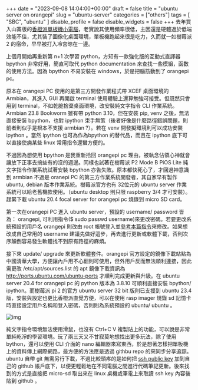 +++
date = "2023-09-08 14:04:00+00:00"
draft = false
title = "ubuntu server on orangepi"
slug = "ubuntu-server"
categories = ["others"]
tags = [
  "SBC",
  "ubuntu"
  ]
disable_profile = false
disable_widgets = false
+++
去年買入山寨版的[香橙派單板機小電腦](https://blog.jxtsai.info/post/orangepi/)，老實說其使用頻率很低，主因還是硬體過於低端效能不佳，尤其裝了圖像化桌面環境，單板機跑起來很是吃力，久而就一如樹莓派2 的宿命，早早被打入冷宫晾在一邊。

上個月開始再重新第 n+1 次學習 python，方知有一款強化版的互動式直譯器 bpython 非常好用，簡直可取代 python documentation 來查找一些模組，函數的使用方法。因為 bpython 不易安裝在 windows，於是把腦筋動到了 orangepi pc。

原本在 orangepi PC 使用的是第三方開發作業程式帶 XCEF 桌面環境的 Armbian，其進入 GUI 再開啟 terminal 使用體驗上還算勉強可接受。但既然只會用到 terminal，不如乾脆捨棄桌面環境，改安裝純文字指令 CLI 作業系統。Armbian  23.8 Bookworm 雖有帶 python 3.10，但在安裝 pip, venv 之後，無法直接安裝 bpython，也對 ipython 束手無策（後者好像是什麼路徑錯誤問題，則前者則似乎是根本不支援 armbian ?）。若在 venv 開發擬環境則可以成功安裝 ipython 。當然 ipython 也可為作為bpython 的替代品，而且在 ipython 底下可以直接使痈某些 linux 常用指令還蠻方便的。

不過因為想使用 bpython 是我重新拾回 orangepi pc 理由，被執念佔領心神就會讓放下正事去搞些有的沒的週邊。同樣也試著在樹莓派 P2 Mode B  PiOS Lite 純文字指令作業系統試著安裝 bpython 亦告失敗。原本都快死心了，才回過神意識到 armbian 不過是 oranepi PC 的第三方作業系統開發者，其自家早有製作 ubuntu, debian 版本作業系統。樹莓派官方也有 32位元的 ubuntu server 作業系統可以給老舊機款使用。（ubuntu desktop 則只限 raspberry 3/4 才可安裝）。趕緊下載 ubuntu 20.4 focal server for orangepi pc 燒錄到 micro SD card。

第一次在orangepi PC 進入 ubuntu server，預設的 username/ password 皆為： orangepi, 可利用指令($ sudo passwd username)來更改密碼。若要更改系統預設的用戶名 orangepi 則改由 root 帳號登入並[參考本篇指令](https://learnubuntu.com/change-username/)來修改。如果想改成自己常用的 username 建議先做好這步，再去進行更新或軟體下載，否則次序顛倒容易發生軟體找不到原有路徑的麻煩。

接下來 update/ upgrade 來更新軟體套件。orangepi  官方設定的鏡像下載站點為中國清華大學，方便讓內戶用不心翻則可使用，但外用戶反而無法順利連接，因此需更改 /etc/apt/sources.list 的 apt 鏡像下載資訊為 http://ports.ubuntu.com/ubuntu-ports  才順利完成更新與升級。在 ubuntu server 20.4 for orangepi pc 的 python 版本為 3.8.10 可順利直接安裝 bpython/ ipython。而樹莓派 pi 2 的官方 ubuntu server 32 bit 版則已支援到 ubuntu 23.4 版，安裝與設定也更比香橙派直覺方便，可以在使用 rasp imager 燒錄 sd 記憶卡時直接設定用戶名稱和登入密碼，否則則為系統預設的 ubuntu/ ubuntu 。

![img](https://i.imgur.com/5VM1N5r.jpg)

純文字指令環境無法使用滑鼠，也沒有 Ctrl+C V 複製貼上的功能，可以說是非常單純乾淨的學習環境。玩了兩三天又不甘寂莫地想找出更多玩法，除了使用 bython，還可以使用  CLI 介面的 nano 編輯器來寫東西，於是想著怎樣把單板機上的資料傳上網際網路，最方便的方法應是透過 githbu repo 的來同步分享追踪。ubuntu 自帶 git 無需另行下載，不過比較頭疼的是如何把 [ssh public key](https://docs.github.com/en/authentication/connecting-to-github-with-ssh/adding-a-new-ssh-key-to-your-github-account) 加到自己的 github 帳戶底下，以便更輕鬆地在不同電腦之間進行代碼筆記更新。後來找到的方式是直接把 micro-sd 取出來在 linux 桌機或筆電上來取讀 ssh key 內容後貼到 github 。 
